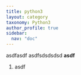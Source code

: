```yaml
---
title: python3
layout: category
taxonomy: Python3
author_profile: true
sidebar:
  nav: "doc"
---
```


asdfasdf
asdfsdsdsdsd
**asdf**
1. asdf

